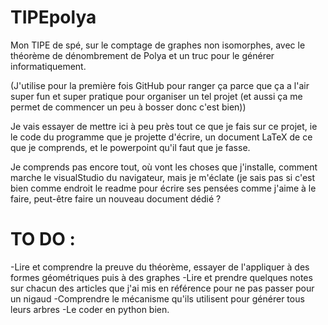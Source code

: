 # TIPEpolya
Mon TIPE de spé, sur le comptage de graphes non isomorphes, avec le théorème de dénombrement de Polya et un truc pour le générer informatiquement.  

(J'utilise pour la première fois GitHub pour ranger ça parce que ça a l'air super fun et super pratique pour organiser un tel projet (et aussi ça me permet de commencer un peu à bosser donc c'est bien))  

Je vais essayer de mettre ici à peu près tout ce que je fais sur ce projet, ie le code du programme que je projette d'écrire, un document LaTeX de ce que je comprends, et le powerpoint qu'il faut que je fasse.  

Je comprends pas encore tout, où vont les choses que j'installe, comment marche le visualStudio du navigateur, mais je m'éclate (je sais pas si c'est bien comme endroit le readme pour écrire ses pensées comme j'aime à le faire, peut-être faire un nouveau document dédié ?


# TO DO : 
  -Lire et comprendre la preuve du théorème, essayer de l'appliquer à des formes géométriques puis à des graphes
  -Lire et prendre quelques notes sur chacun des articles que j'ai mis en référence pour ne pas passer pour un nigaud
  -Comprendre le mécanisme qu'ils utilisent pour générer tous leurs arbres
  -Le coder en python bien.

